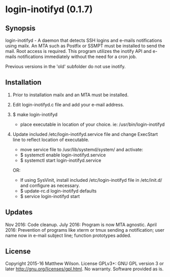 # login-inotifyd (0.1.7)

## Synopsis

login-inotifyd - A daemon that detects SSH logins and e-mails notifications using mailx. An MTA such as Postfix or SSMPT must be installed to send
the mail. Root access is required. This program utilizes the inotify API and e-mails notifications immediately without the need for a cron job.

Previous versions in the 'old' subfolder do not use inotify. 

## Installation

1. Prior to installation mailx and an MTA must be installed. 

2. Edit login-inotifyd.c file and add your e-mail address.

3. $ make login-inotifyd
	- place executable in location of your choice. ie: /usr/bin/login-inotifyd

4. Update included /etc/login-inotifyd.service file and change ExecStart line to reflect location of executable.
	- move service file to /usr/lib/systemd/system/ and activate:
	- $ systemctl enable login-inotifyd.service
	- $ systemctl start login-inotifyd.service

	OR:

	- If using SysVinit, install included /etc/login-inotifyd file in /etc/init.d/ and configure as necessary. 
	- $ update-rc.d login-inotifyd defaults
	- $ service login-inotifyd start

## Updates
Nov 2016: Code cleanup.
July 2016: Program is now MTA agnostic.
April 2016: Prevention of programs like xterm or tmux sending a notification; user name now in e-mail subject line; function prototypes added.

## License
Copyright 2015-16 Matthew Wilson. 
License GPLv3+: GNU GPL version 3 or later <http://gnu.org/licenses/gpl.html>.
No warranty. Software provided as is.
